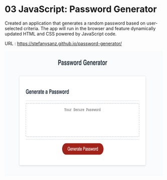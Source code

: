 # 03 JavaScript: Password Generator

Created an application that generates a random password based on user-selected criteria. The app will run in the browser and feature dynamically updated HTML and CSS powered by JavaScript code. 

URL : https://stefanysanz.github.io/password-generator/

<img src="img/pgenerator.jpg" alt="screenshot" width="800" height="400">